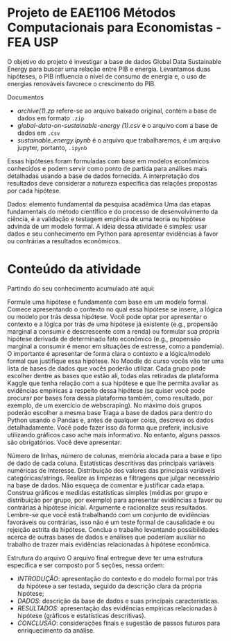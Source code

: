# Projeto de EAE1106 Métodos Computacionais para Economistas - FEA USP

O objetivo do projeto é investigar a base de dados Global Data Sustainable Energy para buscar uma relação entre PIB e energia. Levantamos duas hipóteses, o PIB influencia o nível de consumo de energia e, o uso de energias renováveis favorece o crescimento do PIB.

Documentos
- *archive(1).zp* refere-se ao arquivo baixado original, contém a base de dados em formato `.zip`
- *global-data-on-sustainable-energy (1).csv* é o arquivo com a base de dados em `.csv`
- *sustainable_energy.ipynb* é o arquivo que trabalharemos, é um arquivo jupyter, portanto, `.ipynb`

Essas hipóteses foram formuladas com base em modelos econômicos conhecidos e podem servir como ponto de partida para análises mais detalhadas usando a base de dados fornecida. A interpretação dos resultados deve considerar a natureza específica das relações propostas por cada hipótese.

Dados: elemento fundamental da pesquisa acadêmica
Uma das etapas fundamentais do método científico e do processo de desenvolvimento da ciência, é a validação e testagem empírica de uma teoria ou hipótese advinda de um modelo formal. A ideia dessa atividade é simples: usar dados e seu conhecimento em Python para apresentar evidências à favor ou contrárias a resultados econômicos.



# Conteúdo da atividade
Partindo do seu conhecimento acumulado até aqui:

Formule uma hipótese e fundamente com base em um modelo formal. Comece apresentando o contexto no qual essa hipótese se insere, a lógica ou modelo por trás dessa hipótese. Você pode optar por apresentar o contexto e a lógica por trás de uma hipótese já existente (e.g., propensão marginal a consumir é descrescente com a renda) ou formular sua própria hipótese derivada de determinado fato econômico (e.g., propensão marginal a consumir é menor em situações de estresse, como a pandemia). O importante é apresentar de forma clara o contexto e a lógica/modelo formal que justifique essa hipótese.
No Moodle do curso vocês vão ter uma lista de bases de dados que vocês poderão utilizar. Cada grupo pode escolher dentre as bases que estão ali, todas elas retiradas da plataforma Kaggle que tenha relação com a sua hipótese e que lhe permita avaliar as evidências empíricas a respeito dessa hipótese (se quiser você pode procurar por bases fora dessa plataforma também, como resultado, por exemplo, de um exercício de webscraping). No máximo dois grupos poderão escolher a mesma base
Traga a base de dados para dentro do Python usando o Pandas e, antes de qualquer coisa, descreva os dados detalhadamente. Você pode fazer isso da forma que preferir, inclusive utilizando gráficos caso ache mais informativo. No entanto, alguns passos são obrigatórios. Você deve apresentar:

Número de linhas, número de colunas, memória alocada para a base e tipo de dado de cada coluna.
Estatísticas descritivas das principais variáveis numéricas de interesse.
Distribuição dos valores das principais variáveis categóricas/strings.
Realize as limpezas e filtragens que julgar necessário na base de dados. Não esqueça de comentar e justificar cada etapa.
Construa gráficos e medidas estatísticas simples (médias por grupo e distribuição por grupo, por exemplo) para apresentar evidências a favor ou contrárias à hipótese inicial. Argumente e racionalize seus resultados. Lembre-se que você está trabalhando com um conjunto de evidências favoráveis ou contrárias, isso não é um teste formal de causalidade e ou rejeição estrita da hipótese.
Conclua o trabalho levantando possibilidades acerca de outras bases de dados e análises que poderiam auxiliar no trabalho de trazer mais evidências relacionadas à hipótese econômica.


Estrutura do arquivo
O arquivo final entregue deve ter uma estrutura específica e ser composto por 5 seções, nessa ordem:

- *INTRODUÇÃO*: apresentação do contexto e do modelo formal por trás da hipótese a ser testada, seguido da descrição clara da própria hipótese;
- *DADOS*: descrição da base de dados e suas principais características.
- *RESULTADOS*: apresentação das evidências empíricas relacionadas à hipótese (gráficos e estatísticas descritivas).
- *CONCLUSÃO*: considerações finais e sugestão de passos futuros para enriquecimento da análise.
